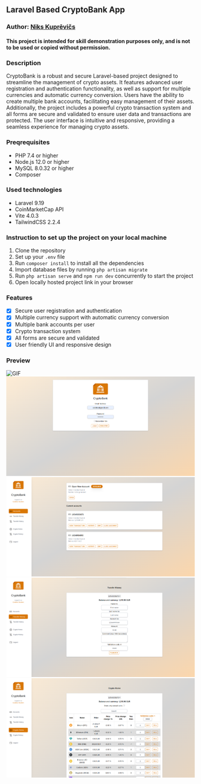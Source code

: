 ## Laravel Based CryptoBank App
### Author: [Niks Kuprēvičs](https://www.linkedin.com/in/niks-kupr%C4%93vi%C4%8Ds/)
#### This project is intended for skill demonstration purposes only, and is not to be used or copied without permission.


### Description
CryptoBank is a robust and secure Laravel-based
project designed to streamline the management of crypto assets. It features
advanced user registration and authentication functionality, as well as support
for multiple currencies and automatic currency conversion. 
Users have the ability to create multiple bank accounts, facilitating easy management
of their assets. Additionally, the project includes a powerful crypto transaction 
system and all forms are secure and validated to ensure user data and transactions
are protected. The user interface is intuitive and responsive, providing a seamless 
experience for managing crypto assets.

### Preqrequisites
- PHP 7.4 or higher
- Node.js 12.0 or higher
- MySQL 8.0.32 or higher
- Composer

### Used technologies
- Laravel 9.19
- CoinMarketCap API
- Vite 4.0.3
- TailwindCSS 2.2.4

### Instruction to set up the project on your local machine
1. Clone the repository
2. Set up your `.env` file
3. Run `composer install` to install all the dependencies
4. Import database files by running `php artisan migrate`
5. Run `php artisan serve` and `npm run dev` concurrently to start the project
6. Open locally hosted project link in your browser

### Features
- [x] Secure user registration and authentication
- [x] Multiple currency support with automatic currency conversion
- [x] Multiple bank accounts per user
- [x] Crypto transaction system
- [x] All forms are secure and validated
- [x] User friendly UI and responsive design

### Preview
![GIF](Screenshots/Bank%20Project%20demo.gif)
![Screenshot 1](Screenshots/Screenshot_1.png)
![Screenshot 2](Screenshots/Screenshot_2.png)
![Screenshot 3](Screenshots/Screenshot_3.png)
![Screenshot 4](Screenshots/Screenshot_4.png)

